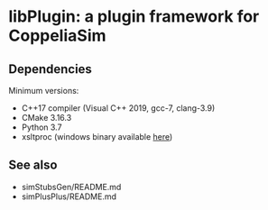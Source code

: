# libPlugin: a plugin framework for CoppeliaSim

## Dependencies

Minimum versions:

- C++17 compiler (Visual C++ 2019, gcc-7, clang-3.9)
- CMake 3.16.3
- Python 3.7
- xsltproc (windows binary available [here](https://github.com/CoppeliaRobotics/xsltproc-win/raw/master/xsltproc-win.zip))

## See also

- simStubsGen/README.md
- simPlusPlus/README.md
